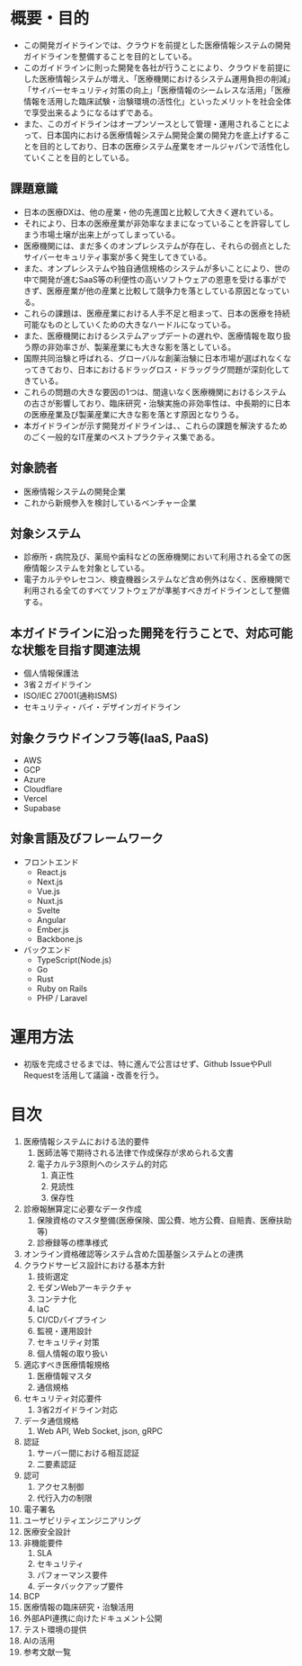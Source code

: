 # 概要・目的
- この開発ガイドラインでは、クラウドを前提とした医療情報システムの開発ガイドラインを整備することを目的としている。
- このガイドラインに則った開発を各社が行うことにより、クラウドを前提にした医療情報システムが増え、「医療機関におけるシステム運用負担の削減」「サイバーセキュリティ対策の向上」「医療情報のシームレスな活用」「医療情報を活用した臨床試験・治験環境の活性化」といったメリットを社会全体で享受出来るようになるはずである。
- また、このガイドラインはオープンソースとして管理・運用されることによって、日本国内における医療情報システム開発企業の開発力を底上げすることを目的としており、日本の医療システム産業をオールジャパンで活性化していくことを目的としている。

## 課題意識
- 日本の医療DXは、他の産業・他の先進国と比較して大きく遅れている。
- それにより、日本の医療産業が非効率なままになっていることを許容してしまう市場土壌が出来上がってしまっている。
- 医療機関には、まだ多くのオンプレシステムが存在し、それらの弱点としたサイバーセキュリティ事案が多く発生してきている。
- また、オンプレシステムや独自通信規格のシステムが多いことにより、世の中で開発が進むSaaS等の利便性の高いソフトウェアの恩恵を受ける事ができず、医療産業が他の産業と比較して競争力を落としている原因となっている。
- これらの課題は、医療産業における人手不足と相まって、日本の医療を持続可能なものとしていくための大きなハードルになっている。
- また、医療機関におけるシステムアップデートの遅れや、医療情報を取り扱う際の非効率さが、製薬産業にも大きな影を落としている。
- 国際共同治験と呼ばれる、グローバルな創薬治験に日本市場が選ばれなくなってきており、日本におけるドラッグロス・ドラッグラグ問題が深刻化してきている。
- これらの問題の大きな要因の1つは、間違いなく医療機関におけるシステムの古さが影響しており、臨床研究・治験実施の非効率性は、中長期的に日本の医療産業及び製薬産業に大きな影を落とす原因となりうる。
- 本ガイドラインが示す開発ガイドラインは、、これらの課題を解決するためのごく一般的なIT産業のベストプラクティス集である。

## 対象読者
- 医療情報システムの開発企業
- これから新規参入を検討しているベンチャー企業

## 対象システム
- 診療所・病院及び、薬局や歯科などの医療機関において利用される全ての医療情報システムを対象としている。
- 電子カルテやレセコン、検査機器システムなど含め例外はなく、医療機関で利用される全てのすべてソフトウェアが準拠すべきガイドラインとして整備する。

## 本ガイドラインに沿った開発を行うことで、対応可能な状態を目指す関連法規
- 個人情報保護法
- 3省２ガイドライン
- ISO/IEC 27001(通称ISMS)
- セキュリティ・バイ・デザインガイドライン

## 対象クラウドインフラ等(IaaS, PaaS)
- AWS
- GCP
- Azure
- Cloudflare
- Vercel
- Supabase

## 対象言語及びフレームワーク
- フロントエンド
    - React.js
    - Next.js
    - Vue.js
    - Nuxt.js
    - Svelte
    - Angular
    - Ember.js
    - Backbone.js
- バックエンド
    - TypeScript(Node.js)
    - Go
    - Rust
    - Ruby on Rails
    - PHP / Laravel

# 運用方法
- 初版を完成させるまでは、特に進んで公言はせず、Github IssueやPull Requestを活用して議論・改善を行う。

# 目次
1. 医療情報システムにおける法的要件
    1. 医師法等で期待される法律で作成保存が求められる文書
    2. 電子カルテ3原則へのシステム的対応
        1. 真正性
        2. 見読性
        3. 保存性
2. 診療報酬算定に必要なデータ作成
    1. 保険資格のマスタ整備(医療保険、国公費、地方公費、自賠責、医療扶助等)
    2. 診療録等の標準様式
3. オンライン資格確認等システム含めた国基盤システムとの連携
4. クラウドサービス設計における基本方針
    1. 技術選定
    2. モダンWebアーキテクチャ
    3. コンテナ化
    4. IaC
    5. CI/CDパイプライン
    6. 監視・運用設計
    7. セキュリティ対策
    8. 個人情報の取り扱い
5. 適応すべき医療情報規格
    1. 医療情報マスタ
    2. 通信規格
6. セキュリティ対応要件
    1. 3省2ガイドライン対応
7. データ通信規格
    1. Web API, Web Socket, json, gRPC
8. 認証
    1. サーバー間における相互認証
    2. 二要素認証
9. 認可
    1. アクセス制御
    2. 代行入力の制限
10. 電子署名
11. ユーザビリティエンジニアリング
12. 医療安全設計
13. 非機能要件
    1. SLA
    2. セキュリティ
    3. パフォーマンス要件
    4. データバックアップ要件
14. BCP
15. 医療情報の臨床研究・治験活用
16. 外部API連携に向けたドキュメント公開
17. テスト環境の提供
18. AIの活用
19. 参考文献一覧
